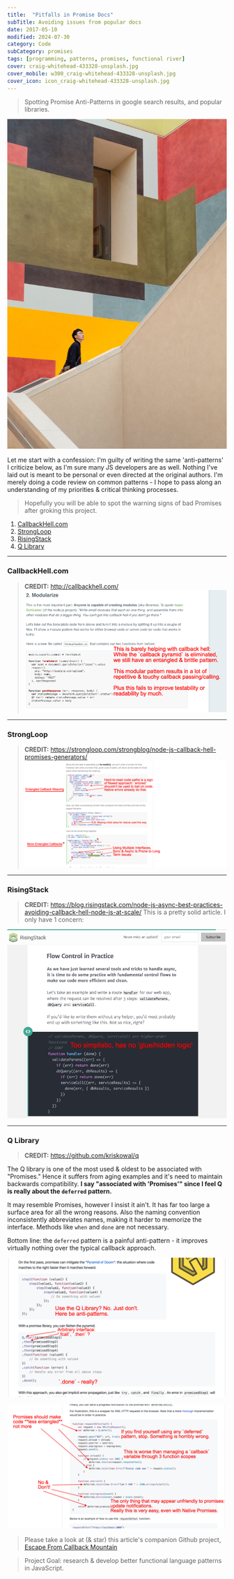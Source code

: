 ```yaml
---
title:  "Pitfalls in Promise Docs"
subTitle: Avoiding issues from popular docs
date: 2017-05-10
modified: 2024-07-30
category: Code
subCategory: promises
tags: [programming, patterns, promises, functional river]
cover: craig-whitehead-433328-unsplash.jpg
cover_mobile: w300_craig-whitehead-433328-unsplash.jpg
cover_icon: icon_craig-whitehead-433328-unsplash.jpg
---
```


> Spotting Promise Anti-Patterns in google search results, and popular libraries.

![craig-whitehead-433328-unsplash.jpg](craig-whitehead-433328-unsplash.jpg)

Let me start with a confession: I'm guilty of writing the same 'anti-patterns' I criticize below, as I'm sure many JS developers are as well. Nothing I've laid out is meant to be personal or even directed at the original authors. I'm merely doing a code review on common patterns - I hope to pass along an understanding of my priorities & critical thinking processes.

> Hopefully you will be able to spot the warning signs of bad Promises after groking this project.

1. [CallbackHell.com](#callbackhellcom)
1. [StrongLoop](#strongloop)
1. [RisingStack](#risingstack)
1. [Q Library](#qlibrary)

--------------------------
### CallbackHell.com
> **CREDIT:** http://callbackhell.com/
![CallbackHell.com](callbackhell.png)

----------------------
### StrongLoop
> **CREDIT:** https://strongloop.com/strongblog/node-js-callback-hell-promises-generators/
![strong loop](strongloop.png)


----------------
### RisingStack
> **CREDIT:** https://blog.risingstack.com/node-js-async-best-practices-avoiding-callback-hell-node-js-at-scale/
This is a pretty solid article. I only have 1 concern:

![Rising Stack](risingstack.png)

------------------------
### Q Library
> **CREDIT:** https://github.com/kriskowal/q

The Q library is one of the most used & oldest to be associated with "Promises." Hence it suffers from aging examples and it's need to maintain backwards compatibility.
**I say "associated with 'Promises'" since I feel Q is really about the `deferred` pattern.**

It may resemble Promises, however I insist it ain't. It has far too large a surface area for all the wrong reasons. Also the naming convention inconsistently abbreviates names, making it harder to memorize the interface. Methods like `when` and `done` are not necessary.

Bottom line: the `deferred` pattern is a painful anti-pattern - it improves virtually nothing over the typical callback approach.

![q first example](qlibrary-1.png)

![q xmlHTTP deferred anti-pattern](qlibrary-2.png)


> Please take a look at (& star) this article's companion Github project, [Escape From Callback Mountain](https://github.com/justsml/escape-from-callback-mountain)


> Project Goal: research & develop better functional language patterns in JavaScript.
